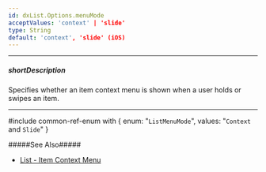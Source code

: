 ```yaml
---
id: dxList.Options.menuMode
acceptValues: 'context' | 'slide'
type: String
default: 'context', 'slide' (iOS)
---
```

---
##### shortDescription
Specifies whether an item context menu is shown when a user holds or swipes an item.

---
#include common-ref-enum with {
    enum: "`ListMenuMode`",
    values: "`Context` and `Slide`"
}

#####See Also#####
- [List - Item Context Menu](/concepts/05%20UI%20Components/List/40%20Item%20Context%20Menu.md '/Documentation/Guide/UI_Components/List/Item_Context_Menu/')